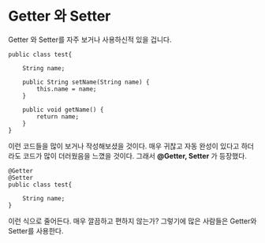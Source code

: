 # Getter 와 Setter

Getter 와 Setter를 자주 보거나 사용하신적 있을 겁니다.

```
public class test{

    String name;

    public String setName(String name) {
        this.name = name;
    }

    public void getName() {
        return name;
    }
}
```

이런 코드들을 많이 보거나 작성해보셨을 것이다. 매우 귀찮고 자동 완성이 있다고 하더라도 코드가 많이 더러웠음을 느꼈을 것이다. 그래서 __@Getter, Setter__ 가 등장했다. 

```
@Getter
@Setter
public class test{

	String name;
}
```

이런 식으로 줄어든다. 매우 깔끔하고 편하지 않는가? 그렇기에 많은 사람들은 Getter와 Setter를 사용한다.

